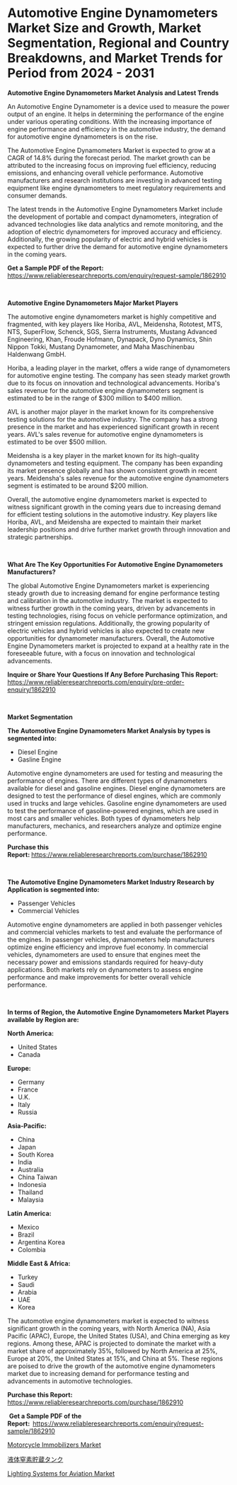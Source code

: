 <p><h1>Automotive Engine Dynamometers Market Size and Growth, Market Segmentation, Regional and Country Breakdowns, and Market Trends for Period from 2024 -  2031</h1></p><p><strong>Automotive Engine Dynamometers Market Analysis and Latest Trends</strong></p>
<p><p>An Automotive Engine Dynamometer is a device used to measure the power output of an engine. It helps in determining the performance of the engine under various operating conditions. With the increasing importance of engine performance and efficiency in the automotive industry, the demand for automotive engine dynamometers is on the rise.</p><p>The Automotive Engine Dynamometers Market is expected to grow at a CAGR of 14.8% during the forecast period. The market growth can be attributed to the increasing focus on improving fuel efficiency, reducing emissions, and enhancing overall vehicle performance. Automotive manufacturers and research institutions are investing in advanced testing equipment like engine dynamometers to meet regulatory requirements and consumer demands.</p><p>The latest trends in the Automotive Engine Dynamometers Market include the development of portable and compact dynamometers, integration of advanced technologies like data analytics and remote monitoring, and the adoption of electric dynamometers for improved accuracy and efficiency. Additionally, the growing popularity of electric and hybrid vehicles is expected to further drive the demand for automotive engine dynamometers in the coming years.</p></p>
<p><strong>Get a Sample PDF of the Report:&nbsp;</strong> <a href="https://www.reliableresearchreports.com/enquiry/request-sample/1862910">https://www.reliableresearchreports.com/enquiry/request-sample/1862910</a></p>
<p>&nbsp;</p>
<p><strong>Automotive Engine Dynamometers Major Market Players</strong></p>
<p><p>The automotive engine dynamometers market is highly competitive and fragmented, with key players like Horiba, AVL, Meidensha, Rototest, MTS, NTS, SuperFlow, Schenck, SGS, Sierra Instruments, Mustang Advanced Engineering, Khan, Froude Hofmann, Dynapack, Dyno Dynamics, Shin Nippon Tokki, Mustang Dynamometer, and Maha Maschinenbau Haldenwang GmbH.</p><p>Horiba, a leading player in the market, offers a wide range of dynamometers for automotive engine testing. The company has seen steady market growth due to its focus on innovation and technological advancements. Horiba's sales revenue for the automotive engine dynamometers segment is estimated to be in the range of $300 million to $400 million.</p><p>AVL is another major player in the market known for its comprehensive testing solutions for the automotive industry. The company has a strong presence in the market and has experienced significant growth in recent years. AVL's sales revenue for automotive engine dynamometers is estimated to be over $500 million.</p><p>Meidensha is a key player in the market known for its high-quality dynamometers and testing equipment. The company has been expanding its market presence globally and has shown consistent growth in recent years. Meidensha's sales revenue for the automotive engine dynamometers segment is estimated to be around $200 million.</p><p>Overall, the automotive engine dynamometers market is expected to witness significant growth in the coming years due to increasing demand for efficient testing solutions in the automotive industry. Key players like Horiba, AVL, and Meidensha are expected to maintain their market leadership positions and drive further market growth through innovation and strategic partnerships.</p></p>
<p>&nbsp;</p>
<p><strong>What Are The Key Opportunities For Automotive Engine Dynamometers Manufacturers?</strong></p>
<p><p>The global Automotive Engine Dynamometers market is experiencing steady growth due to increasing demand for engine performance testing and calibration in the automotive industry. The market is expected to witness further growth in the coming years, driven by advancements in testing technologies, rising focus on vehicle performance optimization, and stringent emission regulations. Additionally, the growing popularity of electric vehicles and hybrid vehicles is also expected to create new opportunities for dynamometer manufacturers. Overall, the Automotive Engine Dynamometers market is projected to expand at a healthy rate in the foreseeable future, with a focus on innovation and technological advancements.</p></p>
<p><strong>Inquire or Share Your Questions If Any Before Purchasing This Report:</strong> <a href="https://www.reliableresearchreports.com/enquiry/pre-order-enquiry/1862910">https://www.reliableresearchreports.com/enquiry/pre-order-enquiry/1862910</a></p>
<p>&nbsp;</p>
<p><strong>Market Segmentation</strong></p>
<p><strong>The Automotive Engine Dynamometers Market Analysis by types is segmented into:</strong></p>
<p><ul><li>Diesel Engine</li><li>Gasline Engine</li></ul></p>
<p><p>Automotive engine dynamometers are used for testing and measuring the performance of engines. There are different types of dynamometers available for diesel and gasoline engines. Diesel engine dynamometers are designed to test the performance of diesel engines, which are commonly used in trucks and large vehicles. Gasoline engine dynamometers are used to test the performance of gasoline-powered engines, which are used in most cars and smaller vehicles. Both types of dynamometers help manufacturers, mechanics, and researchers analyze and optimize engine performance.</p></p>
<p><strong>Purchase this Report:&nbsp;</strong><a href="https://www.reliableresearchreports.com/purchase/1862910">https://www.reliableresearchreports.com/purchase/1862910</a></p>
<p>&nbsp;</p>
<p><strong>The Automotive Engine Dynamometers Market Industry Research by Application is segmented into:</strong></p>
<p><ul><li>Passenger Vehicles</li><li>Commercial Vehicles</li></ul></p>
<p><p>Automotive engine dynamometers are applied in both passenger vehicles and commercial vehicles markets to test and evaluate the performance of the engines. In passenger vehicles, dynamometers help manufacturers optimize engine efficiency and improve fuel economy. In commercial vehicles, dynamometers are used to ensure that engines meet the necessary power and emissions standards required for heavy-duty applications. Both markets rely on dynamometers to assess engine performance and make improvements for better overall vehicle performance.</p></p>
<p>&nbsp;</p>
<p><strong>In terms of Region, the Automotive Engine Dynamometers Market Players available by Region are:</strong></p>
<p>
    <p> <strong> North America: </strong>
        <ul>
            <li>United States</li>
            <li>Canada</li>
        </ul>
        </p> 
    <p> <strong> Europe: </strong>
        <ul>
            <li>Germany</li>
            <li>France</li>
            <li>U.K.</li>
            <li>Italy</li>
            <li>Russia</li>
        </ul>
        </p> 
    <p> <strong> Asia-Pacific: </strong>
        <ul>
            <li>China</li>
            <li>Japan</li>
            <li>South Korea</li>
            <li>India</li>
            <li>Australia</li>
            <li>China Taiwan</li>
            <li>Indonesia</li>
            <li>Thailand</li>
            <li>Malaysia</li>
        </ul>
        </p> 
    <p> <strong> Latin America: </strong>
        <ul>
            <li>Mexico</li>
            <li>Brazil</li>
            <li>Argentina Korea</li>
            <li>Colombia</li>
        </ul>
        </p> 
    <p> <strong> Middle East & Africa: </strong>
        <ul>
            <li>Turkey</li>
            <li>Saudi</li>
            <li>Arabia</li>
            <li>UAE</li>
            <li>Korea</li>
        </ul>
    </p>
    </p>
<p><p>The automotive engine dynamometers market is expected to witness significant growth in the coming years, with North America (NA), Asia Pacific (APAC), Europe, the United States (USA), and China emerging as key regions. Among these, APAC is projected to dominate the market with a market share of approximately 35%, followed by North America at 25%, Europe at 20%, the United States at 15%, and China at 5%. These regions are poised to drive the growth of the automotive engine dynamometers market due to increasing demand for performance testing and advancements in automotive technologies.</p></p>
<p><strong>Purchase this Report: </strong><a href="https://www.reliableresearchreports.com/purchase/1862910">https://www.reliableresearchreports.com/purchase/1862910</a></p>
<p>&nbsp;<strong>Get a Sample PDF of the Report:&nbsp;&nbsp;</strong><a href="https://www.reliableresearchreports.com/enquiry/request-sample/1862910">https://www.reliableresearchreports.com/enquiry/request-sample/1862910</a></p>
<p><strong></strong></p>
<p><p><a href="https://github.com/jodemen/Market-Research-Report-List-1/blob/main/motorcycle-immobilizers-market.md">Motorcycle Immobilizers Market</a></p><p><a href="https://medium.com/@mikedeckw2023/%E6%B6%B2%E4%BD%93%E7%AA%92%E7%B4%A0%E8%B2%AF%E8%94%B5%E3%82%BF%E3%83%B3%E3%82%AF%E3%81%AE%E5%B8%82%E5%A0%B4%E8%AA%BF%E6%9F%BB%E5%A0%B1%E5%91%8A%E6%9B%B8-%E3%81%9D%E3%81%AE%E6%AD%B4%E5%8F%B2%E3%81%A82031%E5%B9%B4%E3%81%BE%E3%81%A7%E3%81%AE%E4%BA%88%E6%B8%AC-9f0786580ca3">液体窒素貯蔵タンク</a></p><p><a href="https://github.com/jj19131/Market-Research-Report-List-1/blob/main/lighting-systems-for-aviation-market.md">Lighting Systems for Aviation Market</a></p></p>